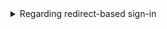 <Details>
<summary>Regarding redirect-based sign-in</summary>

1. This authentication process follows the [OpenID Connect (OIDC)](https://openid.net/specs/openid-connect-core-1_0.html) protocol, and Logto enforces strict security measures to protect user sign-in.
2. If you have multiple apps, you can use the same identity provider (Logto). Once the user signs in to one app, Logto will automatically complete the sign-in process when the user accesses another app.

To learn more about the rationale and benefits of redirect-based sign-in, see [Logto sign-in experience explained](../../docs/tutorials/get-started/sign-in-experience.mdx).

</Details>
